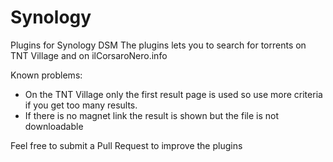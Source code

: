 # Synology
Plugins for Synology DSM
The plugins lets you to search for torrents on TNT Village and on ilCorsaroNero.info

Known problems:
- On the TNT Village only the first result page is used so use more criteria if you get too many results.
- If there is no magnet link the result is shown but the file is not downloadable

Feel free to submit a Pull Request to improve the plugins
